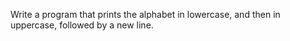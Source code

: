 Write a program that prints the alphabet in lowercase, and then in uppercase, followed by a new line.

